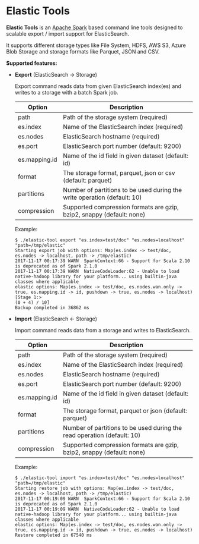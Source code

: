 # Elastic Tools

**Elastic Tools** is an [Apache Spark](https://github.com/apache/spark) based command line tools designed to scalable export / import support for ElasticSearch. 
  
It supports different storage types like File System, HDFS, AWS S3, Azure Blob Storage and storage formats like Parquet, JSON and CSV. 

**Supported features:**

- **Export** (ElasticSearch -> Storage)

	Export command reads data from given ElasticSearch index(es) and writes to a storage with a batch Spark job.
	
    | Option | Description |
    | --- | --- |
    | path | Path of the storage system (required) |
    | es.index |  Name of the ElasticSearch index (required) | 
    | es.nodes |  ElasticSearch hostname (required) | 
    | es.port |  ElasticSearch port number (default: 9200) | 
    | es.mapping.id |  Name of the id field in given dataset (default: id) | 
    | format |  The storage format, parquet, json or csv (default: parquet) | 
    | partitions |  Number of partitions to be used during the write operation (default: 10) |
    | compression | Supported compression formats are gzip, bzip2, snappy (default: none) |  

    Example:
    
    ```
    $ ./elastic-tool export "es.index=test/doc" "es.nodes=localhost" "path=/tmp/elastic"
    Starting export job with options: Map(es.index -> test/doc, es.nodes -> localhost, path -> /tmp/elastic)
    2017-11-17 00:17:39 WARN  SparkContext:66 - Support for Scala 2.10 is deprecated as of Spark 2.1.0
    2017-11-17 00:17:39 WARN  NativeCodeLoader:62 - Unable to load native-hadoop library for your platform... using builtin-java classes where applicable
    elastic options: Map(es.index -> test/doc, es.nodes.wan.only -> true, es.mapping.id -> id, pushdown -> true, es.nodes -> localhost)
    [Stage 1:>                                                         (0 + 4) / 10]
    Backup completed in 36862 ms    
    ```            

- **Import** (ElasticSearch <- Storage)

	Import command reads data from a storage and writes to ElasticSearch.

    | Option | Description |
    | --- | --- |
    | path | Path of the storage system (required) |
    | es.index |  Name of the ElasticSearch index (required) | 
    | es.nodes |  ElasticSearch hostname (required) | 
    | es.port |  ElasticSearch port number (default: 9200) | 
    | es.mapping.id |  Name of the id field in given dataset (default: id) | 
    | format |  The storage format, parquet or json (default: parquet) | 
    | partitions |  Number of partitions to be used during the read operation (default: 10) | 
    | compression | Supported compression formats are gzip, bzip2, snappy (default: none) |

    Example:
            
    ```
    $ ./elastic-tool import "es.index=test/doc" "es.nodes=localhost" "path=/tmp/elastic"
    Starting restore job with options: Map(es.index -> test/doc, es.nodes -> localhost, path -> /tmp/elastic)
    2017-11-17 00:19:09 WARN  SparkContext:66 - Support for Scala 2.10 is deprecated as of Spark 2.1.0
    2017-11-17 00:19:09 WARN  NativeCodeLoader:62 - Unable to load native-hadoop library for your platform... using builtin-java classes where applicable
    elastic options: Map(es.index -> test/doc, es.nodes.wan.only -> true, es.mapping.id -> id, pushdown -> true, es.nodes -> localhost)
    Restore completed in 67540 ms
    ```
    
